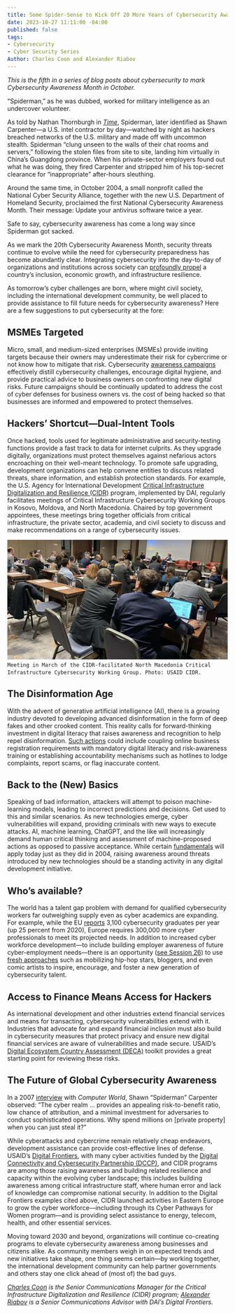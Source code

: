 ```yaml
---
title: Some Spider-Sense to Kick Off 20 More Years of Cybersecurity Awareness
date: 2023-10-27 11:11:00 -04:00
published: false
tags:
- Cybersecurity
- Cyber Security Series
Author: Charles Coon and Alexander Riabov
---
```


*This is the fifth in a series of blog posts about cybersecurity to mark Cybersecurity Awareness Month in October.*

“Spiderman,” as he was dubbed, worked for military intelligence as an undercover volunteer.

As told by Nathan Thornburgh in *[Time](https://courses.cs.washington.edu/courses/csep590/05au/readings/titan.rain.htm)*, Spiderman, later identified as Shawn Carpenter—a U.S. intel contractor by day—watched by night as hackers breached networks of the U.S. military and made off with uncommon stealth. Spiderman “clung unseen to the walls of their chat rooms and servers,” following the stolen files from site to site, landing him virtually in China’s Guangdong province. When his private-sector employers found out what he was doing, they fired Carpenter and stripped him of his top-secret clearance for “inappropriate” after-hours sleuthing. 

Around the same time, in October 2004, a small nonprofit called the National Cyber Security Alliance, together with the new U.S. Department of Homeland Security, proclaimed the first National Cybersecurity Awareness Month. Their message: Update your antivirus software twice a year.

Safe to say, cybersecurity awareness has come a long way since Spiderman got sacked.

<!--more-->

As we mark the 20th Cybersecurity Awareness Month, security threats continue to evolve while the need for cybersecurity preparedness has become abundantly clear. Integrating cybersecurity into the day-to-day of organizations and institutions across society can [profoundly propel](https://www.usaid.gov/digital-development/usaid-cybersecurity-primer) a country’s inclusion, economic growth, and infrastructure resilience. 

As tomorrow’s cyber challenges are born, where might civil society, including the international development community, be well placed to provide assistance to fill future needs for cybersecurity awareness? Here are a few suggestions to put cybersecurity at the fore:

## MSMEs Targeted

Micro, small, and medium-sized enterprises (MSMEs) provide inviting targets because their owners may underestimate their risk for cybercrime or not know how to mitigate that risk. Cybersecurity [awareness campaigns](https://www.ictworks.org/effective-cybersecurity-awareness-programs/) effectively distill cybersecurity challenges, encourage digital hygiene, and provide practical advice to business owners on confronting new digital risks. Future campaigns should be continually updated to address the cost of cyber defenses for business owners vs. the cost of being hacked so that businesses are informed and empowered to protect themselves. 

## Hackers’ Shortcut—Dual-Intent Tools

Once hacked, tools used for legitimate administrative and security-testing functions provide a fast track to data for internet culprits. As they upgrade digitally, organizations must protect themselves against nefarious actors encroaching on their well-meant technology. To promote safe upgrading, development organizations can help convene entities to discuss related threats, share information, and establish protection standards. For example, the U.S. Agency for International Development [Critical Infrastructure Digitalization and Resilience (CIDR)](https://www.dai.com/our-work/projects/regional-critical-infrastructure-digitalization-and-resilience-cidr) program, implemented by DAI, regularly facilitates meetings of Critical Infrastructure Cybersecurity Working Groups in Kosovo, Moldova, and North Macedonia. Chaired by top government appointees, these meetings bring together officials from critical infrastructure, the private sector, academia, and civil society to discuss and make recommendations on a range of cybersecurity issues.

![MKD CICWG.jpg](/uploads/MKD%20CICWG.jpg)`Meeting in March of the CIDR-facilitated North Macedonia Critical Infrastructure Cybersecurity Working Group. Photo: USAID CIDR.`

## The Disinformation Age 

With the advent of generative artificial intelligence (AI), there is a growing industry devoted to developing advanced disinformation in the form of deep fakes and other crooked content. This reality calls for forward-thinking investment in digital literacy that raises awareness and recognition to help repel disinformation. [Such actions](https://dai-global-digital.com/digital-downsides-the-economic-impact-of-misinformation-and-other-digital-harms-on-msmes-in-kenya-india-and-cambodia.html) could include coupling online business registration requirements with mandatory digital literacy and risk-awareness training or establishing accountability mechanisms such as hotlines to lodge complaints, report scams, or flag inaccurate content.

## Back to the (New) Basics

Speaking of bad information, attackers will attempt to poison machine-learning models, leading to incorrect predictions and decisions. Get used to this and similar scenarios. As new technologies emerge, cyber vulnerabilities will expand, providing criminals with new ways to execute attacks. AI, machine learning, ChatGPT, and the like will increasingly demand human critical thinking and assessment of machine-proposed actions as opposed to passive acceptance. While certain [fundamentals](https://medium.com/usaid-2030/staying-safe-online-amid-covid-19-64f02805e5ac) will apply today just as they did in 2004, raising awareness around threats introduced by new technologies should be a standing activity in any digital development initiative.

## Who’s available? 

The world has a talent gap problem with demand for qualified cybersecurity workers far outweighing supply even as cyber academics are expanding. For example, while the EU [reports](https://www.enisa.europa.eu/news/cybersecurity-skills-conference-strengthening-human-capital-in-the-eu) 3,100 cybersecurity graduates per year (up 25 percent from 2020), Europe requires 300,000 more cyber professionals to meet its projected needs. In addition to increased cyber workforce development—to include building employer awareness of future cyber-employment needs—there is an opportunity ([see Session 26](https://gc3b.org/program/#collapse103204)) to use [fresh approaches](https://www.youtube.com/watch?v=MjS4FGmIBKw) such as mobilizing hip-hop stars, bloggers, and even comic artists to inspire, encourage, and foster a new generation of cybersecurity talent. 

## Access to Finance Means Access for Hackers

As international development and other industries extend financial services and means for transacting, cybersecurity vulnerabilities extend with it. Industries that advocate for and expand financial inclusion must also build in cybersecurity measures that protect privacy and ensure new digital financial services are aware of vulnerabilities and made secure. USAID’s [Digital Ecosystem Country Assessment (DECA)](https://www.usaid.gov/digital-development/deca-toolkit) toolkit provides a great starting point for reviewing these risks.

## The Future of Global Cybersecurity Awareness

In a 2007 [interview](https://www.computerworld.com/article/2543438/q-a--reverse-hacker-describes-ordeal.html) with *Computer World*, Shawn “Spiderman” Carpenter observed: “The cyber realm … provides an appealing risk-to-benefit ratio, low chance of attribution, and a minimal investment for adversaries to conduct sophisticated operations. Why spend millions on [private property] when you can just steal it?”

While cyberattacks and cybercrime remain relatively cheap endeavors, development assistance can provide cost-effective lines of defense. USAID’s [Digital Frontiers](https://www.dai.com/our-work/projects/worldwide-digital-frontiers-df), with many cyber activities funded by the [Digital Connectivity and Cybersecurity Partnership (DCCP)](https://www.state.gov/digital-connectivity-and-cybersecurity-partnership/), and CIDR programs are among those raising awareness and building related resilience and capacity within the evolving cyber landscape; this includes building awareness among critical infrastructure staff, where human error and lack of knowledge can compromise national security. In addition to the Digital Frontiers examples cited above, CIDR launched activities in Eastern Europe to grow the cyber workforce—including through its Cyber Pathways for Women program—and is providing select assistance to energy, telecom, health, and other essential services.

Moving toward 2030 and beyond, organizations will continue co-creating programs to elevate cybersecurity awareness among businesses and citizens alike. As community members weigh in on expected trends and new initiatives take shape, one thing seems certain—by working together, the international development community can help partner governments and others stay one click ahead of (most of) the bad guys.

*[Charles Coon](https://www.linkedin.com/in/charles-coon-5a92a54/) is the Senior Communications Manager for the Critical Infrastructure Digitalization and Resilience (CIDR) program; [Alexander Riabov](https://www.linkedin.com/in/riabovalexander/) is a Senior Communications Advisor with DAI’s Digital Frontiers.*